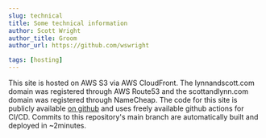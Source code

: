 ```yaml
---
slug: technical
title: Some technical information
author: Scott Wright
author_title: Groom
author_url: https://github.com/wswright

tags: [hosting]
---
```


This site is hosted on AWS S3 via AWS CloudFront. The lynnandscott.com domain was registered through AWS Route53 and the scottandlynn.com domain was registered through NameCheap.
The code for this site is publicly available [on github](https://github.com/wswright/scottandlynn.com) and uses freely available github actions for CI/CD. Commits to this repository's main branch are automatically built and deployed in ~2minutes.
